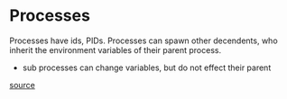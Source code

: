 # Processes
Processes have ids, PIDs. Processes can spawn other decendents, who inherit the environment variables of their parent process.
- sub processes can change variables, but do not effect their parent

[source](http://blog.honeybadger.io/ruby-guide-environment-variables/)
